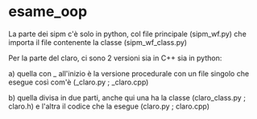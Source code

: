 # esame_oop

La parte dei sipm c'è solo in python, col file principale (sipm_wf.py) che importa il file contenente la classe (sipm_wf_class.py)

Per la parte del claro, ci sono 2 versioni sia in C++ sia in python:

  a) quella con _ all'inizio è la versione procedurale con un file singolo che esegue così com'è (_claro.py ; _claro.cpp)

  b) quella divisa in due parti, anche qui una ha la classe (claro_class.py ; claro.h) e l'altra il codice che la esegue (claro.py ; claro.cpp)
